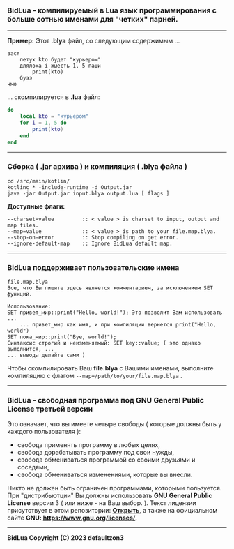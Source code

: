 ### BidLua - компилируемый в Lua язык программирования c больше сотнью именами для "четких" парней.
***
**Пример:** Этот **.blya** файл, со следующим содержимым ...
```
вася
    петух kto будет "курьером"
    длялоха i жыесть 1, 5 паши
        print(kto)
    буээ 
чмо
```
... скомпилируется в **.lua** файл:
```lua
do
    local kto = "курьером"
    for i = 1, 5 do
        print(kto)
    end
end 
```

***
### Сборка ( .jar архива ) и компиляция ( .blya файла )
```shell
cd /src/main/kotlin/
kotlinc * -include-runtime -d Output.jar
java -jar Output.jar input.blya output.lua [ flags ]
```
**Доступные флаги:**
```shell
--charset=value         :: < value > is charset to input, output and map files.
--map=value             :: < value > is path to your file.map.blya.
--stop-on-error         :: Stop compiling on get error.
--ignore-default-map    :: Ignore BidLua default map.
```
***
### BidLua поддерживает пользовательские имена
```
file.map.blya
Все, что Вы пишите здесь является комментарием, за исключением SET функций.

Использование:
SET привет_мир::print("Hello, world!"); Это позволит Вам использовать ...
    ... привет_мир как имя, и при компиляции вернется print("Hello, world")
SET пока_мир::print("Bye, world!");
Синтаксис строгий и неизменяемый: SET key::value; ( это однако выполнится, ...
... выводы делайте сами )
```
Чтобы скомпилировать Ваш **file.blya** c Вашими именами, выполните компиляцию с флагом `--map=/path/to/your/file.map.blya`
.
***
### BidLua - свободная программа под GNU General Public License третьей версии
Это означает, что вы имеете четыре свободы ( которые должны быть у каждого пользователя ):

- свобода применять программу в любых целях,
- свобода дорабатывать программу под свои нужды,
- свобода обмениваться программой со своими друзьями и соседями,
- свобода обмениваться изменениями, которые вы внесли.

Никто не должен быть ограничен программами, которыми пользуется. При "дистрибьютции" Вы должны использовать **GNU General Public License** версии 3 ( или ниже - на Ваш выбор. ). Текст лицензии присутствует в этом репозитории: **[Открыть](https://github.com/defaultzon3/BidLua/blob/main/LICENSE)**, а также на официальном сайте **GNU: https://www.gnu.org/licenses/**.
***
**BidLua Copyright (C) 2023 defaultzon3**
